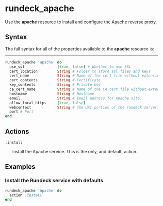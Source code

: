 # rundeck_apache #

Use the **apache** resource to install and configure the Apache reverse proxy.

## Syntax ##

The full syntax for all of the properties available to the **apache** resource is:

----

```ruby
rundeck_apache 'apache' do
  use_ssl               [true, false] # Whether to use SSL
  cert_location         String # Folder to store ssl files and keys
  cert_name             String # Name of the cert file without extension.
  cert_contents         String # Certificate
  key_contents          String # Private key
  ca_cert_name          String # Name of the CA cert file without extension.
  hostname              String # Hostname
  email                 String # Email address for Apache site.
  allow_local_https     [true, false]
  webcontext            String # The URI portion of the rundeck server, default '/', you can set it to '/rundeck' if your webserver is handling other tasks besides rundeck.
  port # Port
end
```

## Actions ##

`:install`

&nbsp;&nbsp;&nbsp;&nbsp;&nbsp;&nbsp;Install the Apache service. This is the only, and default, action.

## Examples ##

### Install the Rundeck service with defaults ###

```ruby
rundeck_apache 'Apache' do
  action :install
end
```
